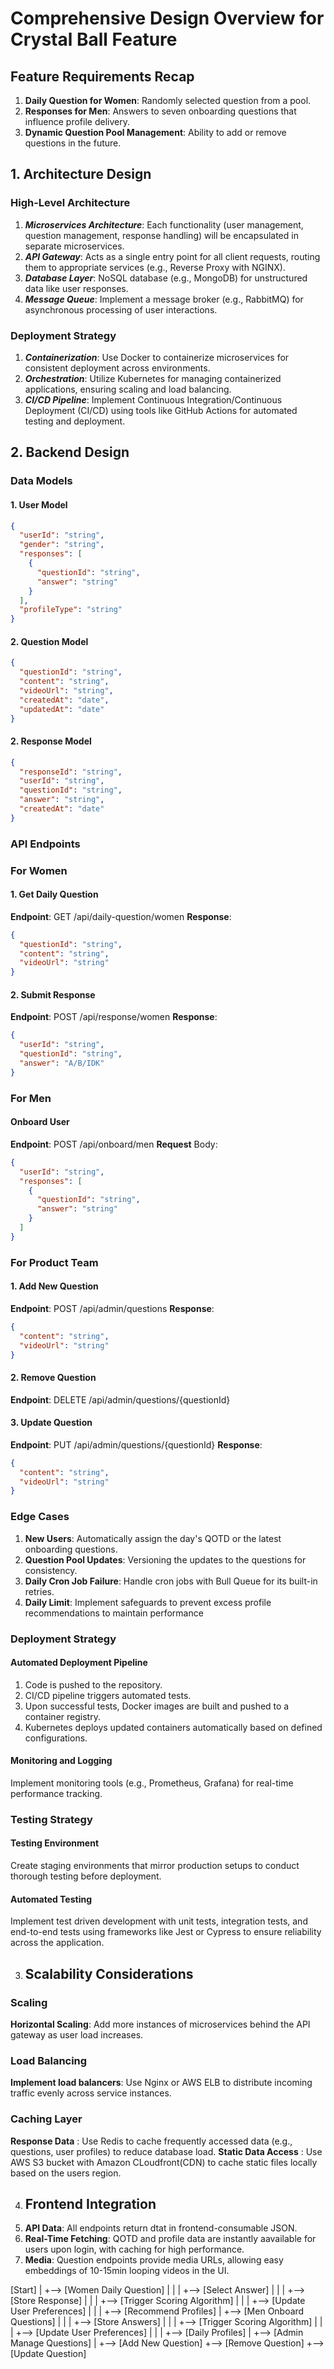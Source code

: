 # Comprehensive Design Overview for Crystal Ball Feature

## Feature Requirements Recap
1. **Daily Question for Women**: Randomly selected question from a pool.
2. **Responses for Men**: Answers to seven onboarding questions that influence profile delivery.
3. **Dynamic Question Pool Management**: Ability to add or remove questions in the future.

## 1. Architecture Design

### High-Level Architecture
1. ***Microservices Architecture***: Each functionality (user management, question management, response handling) will be encapsulated in separate microservices.
2. ***API Gateway***: Acts as a single entry point for all client requests, routing them to appropriate services (e.g., Reverse Proxy with NGINX).
3. ***Database Layer***: NoSQL database (e.g., MongoDB) for unstructured data like user responses.
4. ***Message Queue***: Implement a message broker (e.g., RabbitMQ) for asynchronous processing of user interactions.

### Deployment Strategy
1. ***Containerization***: Use Docker to containerize microservices for consistent deployment across environments.
2. ***Orchestration***: Utilize Kubernetes for managing containerized applications, ensuring scaling and load balancing.
3. ***CI/CD Pipeline***: Implement Continuous Integration/Continuous Deployment (CI/CD) using tools like GitHub Actions for automated testing and deployment.

## 2. Backend Design

### Data Models
#### 1. User Model
```json
{
  "userId": "string",
  "gender": "string",
  "responses": [
    {
      "questionId": "string",
      "answer": "string"
    }
  ],
  "profileType": "string"
}
```
#### 2. Question Model
```json
{
  "questionId": "string",
  "content": "string",
  "videoUrl": "string",
  "createdAt": "date",
  "updatedAt": "date"
}
```

#### 2. Response Model
```json
{
  "responseId": "string",
  "userId": "string",
  "questionId": "string",
  "answer": "string",
  "createdAt": "date"
}
```
### API Endpoints

### For Women
#### 1. Get Daily Question
**Endpoint**: GET /api/daily-question/women
**Response**:
```json
{
  "questionId": "string",
  "content": "string",
  "videoUrl": "string"
}
```
#### 2. Submit Response
**Endpoint**: POST /api/response/women
**Response**:
```json
{
  "userId": "string",
  "questionId": "string",
  "answer": "A/B/IDK"
}
```

### For Men
#### Onboard User
**Endpoint**: POST /api/onboard/men
**Request** Body:
```json
{
  "userId": "string",
  "responses": [
    {
      "questionId": "string",
      "answer": "string"
    }
  ]
}
```

### For Product Team

#### 1. Add New Question
**Endpoint**: POST /api/admin/questions
**Response**:
```json
{
  "content": "string",
  "videoUrl": "string"
}
```
#### 2. Remove Question
**Endpoint**: DELETE /api/admin/questions/{questionId}

#### 3. Update Question
**Endpoint**: PUT /api/admin/questions/{questionId}
**Response**:
```json
{
  "content": "string",
  "videoUrl": "string"
}
```

### Edge Cases
1. **New Users**: Automatically assign the day's QOTD or the latest onboarding questions.
2. **Question Pool Updates**: Versioning the updates to the questions for consistency.
3. **Daily Cron Job Failure**: Handle cron jobs with Bull Queue for its built-in retries.
4. **Daily Limit**: Implement safeguards to prevent excess profile recommendations to maintain performance

### Deployment Strategy
#### Automated Deployment Pipeline
1. Code is pushed to the repository.
2. CI/CD pipeline triggers automated tests.
3. Upon successful tests, Docker images are built and pushed to a container registry.
4. Kubernetes deploys updated containers automatically based on defined configurations.

#### Monitoring and Logging
Implement monitoring tools (e.g., Prometheus, Grafana) for real-time performance tracking.

### Testing Strategy
#### Testing Environment
Create staging environments that mirror production setups to conduct thorough testing before deployment.

#### Automated Testing
Implement test driven development with unit tests, integration tests, and end-to-end tests using frameworks like Jest or Cypress to ensure reliability across the application.


3. ## Scalability Considerations
### Scaling
**Horizontal Scaling**: Add more instances of microservices behind the API gateway as user load increases.

### Load Balancing
**Implement load balancers**: Use Nginx or AWS ELB to distribute incoming traffic evenly across service instances.

### Caching Layer
**Response Data** : Use Redis to cache frequently accessed data (e.g., questions, user profiles) to reduce database load.
**Static Data Access** : Use AWS S3 bucket with Amazon CLoudfront(CDN) to cache static files locally based on the users region.


4. ## Frontend Integration
1. **API Data**: All endpoints return dtat in frontend-consumable JSON.
2. **Real-Time Fetching**: QOTD and profile data are instantly aavailable for users upon login, with caching for high performance.
3. **Media**: Question endpoints provide media URLs, allowing easy embeddings of 10-15min looping videos in the UI.


[Start]
   |
   +--> [Women Daily Question] 
   |          |
   |          +--> [Select Answer] 
   |                     |
   |                     +--> [Store Response]
   |                             |
   |                             +--> [Trigger Scoring Algorithm]
   |                                     |
   |                                     +--> [Update User Preferences]
   |                                             |
   |                                             +--> [Recommend Profiles]
   |
   +--> [Men Onboard Questions] 
   |          |
   |          +--> [Store Answers] 
   |                     |
   |                     +--> [Trigger Scoring Algorithm]
   |                             |
   |                             +--> [Update User Preferences]
   |                                             |
   |                                             +--> [Daily Profiles]
   |
   +--> [Admin Manage Questions] 
              |
              +--> [Add New Question]
              +--> [Remove Question]
              +--> [Update Question]